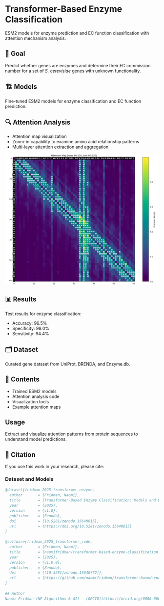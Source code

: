 # Transformer-Based Enzyme Classification

ESM2 models for enzyme prediction and EC function classification with attention mechanism analysis.

## 🎯 Goal

Predict whether genes are enzymes and determine their EC commission number for a set of *S. cerevisiae* genes with unknown functionality.

## 🏗 Models

Fine-tuned ESM2 models for enzyme classification and EC function prediction.

## 🔍 Attention Analysis

- Attention map visualization 
- Zoom-in capability to examine amino acid relationship patterns
- Multi-layer attention extraction and aggregation

![Attention Map Example](images/Transformer_Based_Enzyme_Classification_attention_map.png)


## 📊 Results

Test results for enzyme classification:
- Accuracy: 96.5%
- Specificity: 98.0% 
- Sensitivity: 94.4%

## 🗂 Dataset

Curated gene dataset from UniProt, BRENDA, and Enzyme.db.


## 📁 Contents

- Trained ESM2 models
- Attention analysis code
- Visualization tools
- Example attention maps

## Usage

Extract and visualize attention patterns from protein sequences to understand model predictions.

## 📄 Citation

If you use this work in your research, please cite:

### Dataset and Models
```bibtex
@dataset{fridman_2025_transformer_enzyme,
  author       = {Fridman, Naomi},
  title        = {Transformer-Based Enzyme Classification: Models and Dataset},
  year         = {2025},
  version      = {v1.0},
  publisher    = {Zenodo},
  doi          = {10.5281/zenodo.15640615},
  url          = {https://doi.org/10.5281/zenodo.15640615}
}

@software{fridman_2025_transformer_code,
  author       = {Fridman, Naomi},
  title        = {naomifridman/transformer-based-enzyme-classification: Initial Release: ESM2 Enzyme Classification},
  year         = {2025},
  version      = {v1.0.0},
  publisher    = {Zenodo},
  doi          = {[10.5281/zenodo.15640772]},
  url          = {https://github.com/naomifridman/transformer-based-enzyme-classification}
}

## Author
Naomi Fridman (NF Algorithms & AI) - [ORCID](https://orcid.org/0000-0003-3711-1655)
